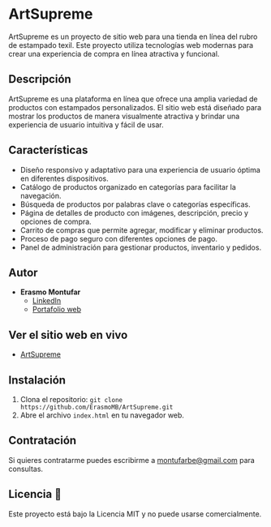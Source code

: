 # ArtSupreme

ArtSupreme es un proyecto de sitio web para una tienda en línea del rubro de estampado texil. Este proyecto utiliza tecnologías web modernas para crear una experiencia de compra en línea atractiva y funcional.

## Descripción

ArtSupreme es una plataforma en línea que ofrece una amplia variedad de productos con estampados personalizados. El sitio web está diseñado para mostrar los productos de manera visualmente atractiva y brindar una experiencia de usuario intuitiva y fácil de usar.

## Características

- Diseño responsivo y adaptativo para una experiencia de usuario óptima en diferentes dispositivos.
- Catálogo de productos organizado en categorías para facilitar la navegación.
- Búsqueda de productos por palabras clave o categorías específicas.
- Página de detalles de producto con imágenes, descripción, precio y opciones de compra.
- Carrito de compras que permite agregar, modificar y eliminar productos.
- Proceso de pago seguro con diferentes opciones de pago.
- Panel de administración para gestionar productos, inventario y pedidos.

## Autor

- **Erasmo Montufar**
  - [LinkedIn](https://www.linkedin.com/in/erasmomb/)
  - [Portafolio web](https://checas.com.pe/)

## Ver el sitio web en vivo

- [ArtSupreme](https://erasmomb.github.io/ArtSupreme/)

## Instalación

1. Clona el repositorio: `git clone https://github.com/ErasmoMB/ArtSupreme.git`
2. Abre el archivo `index.html` en tu navegador web.

## Contratación

Si quieres contratarme puedes escribirme a montufarbe@gmail.com para consultas.

## Licencia 📃

Este proyecto está bajo la Licencia MIT y no puede usarse comercialmente.


